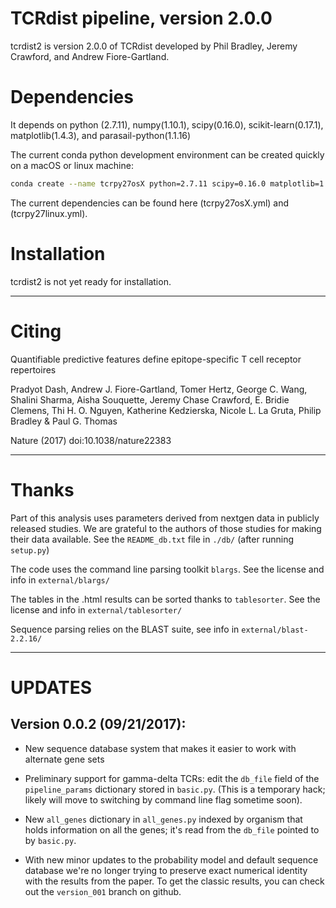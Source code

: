 # TCRdist pipeline, version 2.0.0 

tcrdist2 is version 2.0.0 of TCRdist developed by Phil Bradley, Jeremy Crawford, and Andrew Fiore-Gartland. 

# Dependencies

It depends on python (2.7.11), numpy(1.10.1), scipy(0.16.0), scikit-learn(0.17.1), matplotlib(1.4.3), and parasail-python(1.1.16)



The current conda python development environment can be created quickly on a macOS or linux machine:

```bash
conda create --name tcrpy27osX python=2.7.11 scipy=0.16.0 matplotlib=1.4.3 numpy=1.10.1 futures=3.2.0 pandas=0.20.3 parasail-python=1.1.16 scikit-learn=0.17.1 jupyterlab jupyter
```
The current dependencies can be found here (tcrpy27osX.yml) and (tcrpy27linux.yml). 

# Installation

tcrdist2 is not yet ready for installation.

---
# Citing

Quantifiable predictive features define epitope-specific T cell receptor repertoires

Pradyot Dash, Andrew J. Fiore-Gartland, Tomer Hertz, George C. Wang, Shalini Sharma, Aisha Souquette, Jeremy Chase Crawford, E. Bridie Clemens, Thi H. O. Nguyen, Katherine Kedzierska, Nicole L. La Gruta, Philip Bradley & Paul G. Thomas

Nature (2017) doi:10.1038/nature22383

---
# Thanks

Part of this analysis uses parameters derived from nextgen data in publicly released studies. We are grateful to the authors of those studies for making their data available. See the `README_db.txt` file in `./db/` (after running `setup.py`)

The code uses the command line parsing toolkit `blargs`. See the license and info in `external/blargs/`

The tables in the .html results can be sorted thanks to `tablesorter`. See the license and info in `external/tablesorter/`

Sequence parsing relies on the BLAST suite, see info in `external/blast-2.2.16/`

---
# UPDATES

## Version 0.0.2 (09/21/2017):

- New sequence database system that makes it easier to work with alternate gene sets

- Preliminary support for gamma-delta TCRs: edit the `db_file` field of the `pipeline_params` dictionary
stored in `basic.py`. (This is a temporary hack; likely will move to switching by command line flag sometime soon).

- New `all_genes` dictionary in `all_genes.py` indexed by organism that holds information on all the genes; it's
read from the `db_file` pointed to by `basic.py`.

- With new minor updates to the probability model and default sequence database we're no longer trying to preserve
exact numerical identity with the results from the paper. To get the classic results, you can check out the
`version_001` branch on github.
